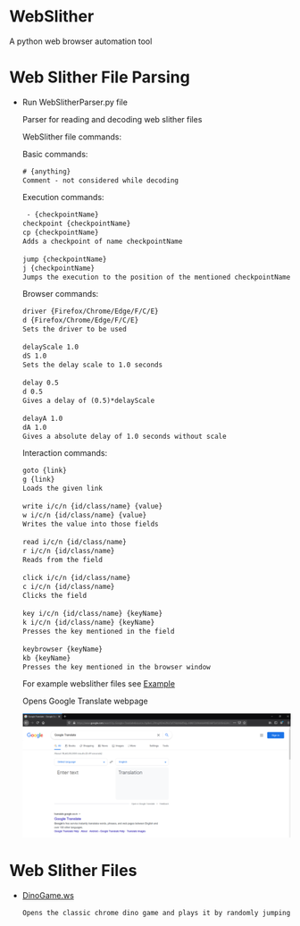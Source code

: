 # WebSlither
 A python web browser automation tool

# Web Slither File Parsing
   
   - Run WebSlitherParser.py file
   
     Parser for reading and decoding web slither files

     WebSlither file commands:

     Basic commands:
     
         # {anything}
         Comment - not considered while decoding

     Execution commands:

          - {checkpointName}
         checkpoint {checkpointName}
         cp {checkpointName}
         Adds a checkpoint of name checkpointName

         jump {checkpointName}
         j {checkpointName}
         Jumps the execution to the position of the mentioned checkpointName

     Browser commands:

         driver {Firefox/Chrome/Edge/F/C/E}
         d {Firefox/Chrome/Edge/F/C/E}
         Sets the driver to be used 

         delayScale 1.0
         dS 1.0
         Sets the delay scale to 1.0 seconds 

         delay 0.5
         d 0.5
         Gives a delay of (0.5)*delayScale 

         delayA 1.0
         dA 1.0
         Gives a absolute delay of 1.0 seconds without scale 
    
     Interaction commands:

         goto {link}
         g {link}
         Loads the given link 

         write i/c/n {id/class/name} {value}
         w i/c/n {id/class/name} {value}
         Writes the value into those fields 

         read i/c/n {id/class/name}
         r i/c/n {id/class/name}
         Reads from the field 

         click i/c/n {id/class/name}
         c i/c/n {id/class/name}
         Clicks the field 

         key i/c/n {id/class/name} {keyName}
         k i/c/n {id/class/name} {keyName}
         Presses the key mentioned in the field

         keybrowser {keyName}
         kb {keyName}
         Presses the key mentioned in the browser window

     For example webslither files see [Example](Examples/Example.ws)

     Opens Google Translate webpage

     ![Example](DocImages/Example.PNG)

# Web Slither Files

   - [DinoGame.ws](Examples/DinoGame.ws)
    
         Opens the classic chrome dino game and plays it by randomly jumping